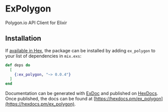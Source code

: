# ExPolygon

Polygon.io API Client for Elixir

## Installation

If [available in Hex](https://hex.pm/docs/publish), the package can be installed
by adding `ex_polygon` to your list of dependencies in `mix.exs`:

```elixir
def deps do
  [
    {:ex_polygon, "~> 0.0.4"}
  ]
end
```

Documentation can be generated with [ExDoc](https://github.com/elixir-lang/ex_doc)
and published on [HexDocs](https://hexdocs.pm). Once published, the docs can
be found at [https://hexdocs.pm/ex_polygon](https://hexdocs.pm/ex_polygon).

